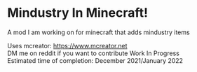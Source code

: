 # Mindustry In Minecraft!

A mod I am working on for minecraft that adds mindustry items  

Uses mcreator: https://www.mcreator.net  
DM me on reddit if you want to contribute
Work In Progress  
Estimated time of completion: December 2021/January 2022
